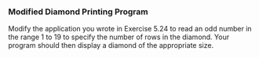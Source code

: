 ### Modified Diamond Printing Program 

Modify the application you wrote in Exercise 5.24
to read an odd number in the range 1 to 19 to specify the number of rows in the diamond. Your
program should then display a diamond of the appropriate size.